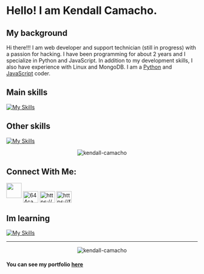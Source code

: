# Hello! I am Kendall Camacho.

## My background
Hi there!!! I am web developer and support technician (still in progress) with a passion for hacking. I have been programming for about 2 years and I specialize in Python and JavaScript. In addition to my development skills, I also have experience with Linux and MongoDB.
I am a [Python](https://www.python.org/) and [JavaScript](https://www.javascript.com/) coder.

## Main skills

<!-- python git js flask github mongodb express react nodejs linux, firebase, -->

[![My Skills](https://skillicons.dev/icons?i=py,git,html,js,flask,vite,github,mongodb,express,react,nodejs,linux&theme=dark)](https://skillicons.dev)

## Other skills

[![My Skills](https://skillicons.dev/icons?i=arduino,bots,angular,firebase,java,css,cpp,cs,mysql,postgres,powershell&theme=dark)](https://skillicons.dev)

<p align="center"><img align="center" src="https://github-readme-streak-stats.herokuapp.com/?user=kendall-camacho&" alt="kendall-camacho" /></p>


## Connect With Me:
<p align="left">
<img height="40" src="https://raw.githubusercontent.com/innng/innng/master/assets/kyubey.gif"/>
<a href="https://twitter.com/644Camacho" target="blank"><img align="center" src="https://raw.githubusercontent.com/rahuldkjain/github-profile-readme-generator/master/src/images/icons/Social/twitter.svg" alt="644camacho" height="30" width="40" /></a>
<a href="https://linkedin.com/in/kendall-camacho-24b895214/" target="blank"><img align="center" src="https://raw.githubusercontent.com/rahuldkjain/github-profile-readme-generator/master/src/images/icons/Social/linked-in-alt.svg" alt="https://www.linkedin.com/in/kendall-camacho-24b895214/" height="30" width="40" /></a>
<a href="https://fb.com/profile.php?id=100076193534743" target="blank"><img align="center" src="https://raw.githubusercontent.com/rahuldkjain/github-profile-readme-generator/master/src/images/icons/Social/facebook.svg" alt="https://facebook.com/profile.php?id=100076193534743" height="30" width="40" /></a>
</p>

## Im learning
[![My Skills](https://skillicons.dev/icons?i=angular,arduino,raspberrypi,bash,cs,dotnet,visualstudio,docker,nvim&theme=dark&perline=9)](https://skillicons.dev)

----------

<p align="center"><img align="center" src="https://github-readme-stats.vercel.app/api/top-langs?username=kendall-camacho&show_icons=true&locale=en&layout=compact" alt="kendall-camacho" /></p>

#### You can see my portfolio [here](https://kendall-camacho.netlify.app/)



